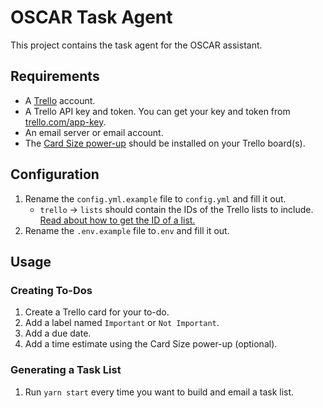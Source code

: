 # OSCAR Task Agent

This project contains the task agent for the OSCAR assistant.

## Requirements

* A [Trello](https://trello.com) account.
* A Trello API key and token. You can get your key and token from [trello.com/app-key](https://trello.com/app-key).
* An email server or email account.
* The [Card Size power-up](https://screenful.com/card-size-for-trello/) should be installed on your Trello board(s).

## Configuration

1. Rename the `config.yml.example` file to `config.yml` and fill it out.
    * `trello` -> `lists` should contain the IDs of the Trello lists to include. [Read about how to get the ID of a list.](https://customer.io/actions/trello/)
1. Rename the `.env.example` file to`.env` and fill it out.

## Usage

### Creating To-Dos

1. Create a Trello card for your to-do.
1. Add a label named `Important` or `Not Important`.
1. Add a due date.
1. Add a time estimate using the Card Size power-up (optional).

### Generating a Task List

1. Run `yarn start` every time you want to build and email a task list.
